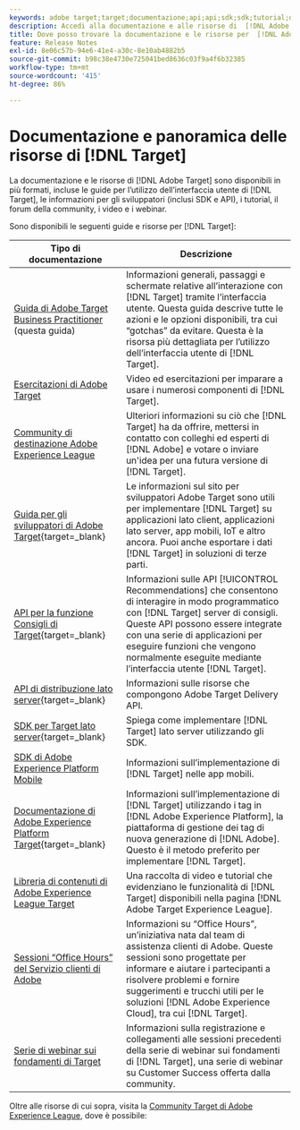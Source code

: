 ```yaml
---
keywords: adobe target;target;documentazione;api;api;sdk;sdk;tutorial;doc;documentazione
description: Accedi alla documentazione e alle risorse di  [!DNL Adobe Target]  compresi aiuto online, tutorial, video e documentazione per sviluppatori (SDK, API e librerie JavaScript).
title: Dove posso trovare la documentazione e le risorse per  [!DNL Adobe Target]?
feature: Release Notes
exl-id: 8e06c57b-94e6-41e4-a30c-8e10ab4882b5
source-git-commit: b98c38e4730e725041bed8636c03f9a4f6b32385
workflow-type: tm+mt
source-wordcount: '415'
ht-degree: 86%

---
```


# Documentazione e panoramica delle risorse di [!DNL Target]

La documentazione e le risorse di [!DNL Adobe Target] sono disponibili in più formati, incluse le guide per l’utilizzo dell’interfaccia utente di [!DNL Target], le informazioni per gli sviluppatori (inclusi SDK e API), i tutorial, il forum della community, i video e i webinar.

Sono disponibili le seguenti guide e risorse per [!DNL Target]:

| Tipo di documentazione | Descrizione |
| --- | --- |
| [Guida di Adobe Target Business Practitioner](/help/main/target-home.md)<br>(questa guida) | Informazioni generali, passaggi e schermate relative all’interazione con [!DNL Target] tramite l’interfaccia utente. Questa guida descrive tutte le azioni e le opzioni disponibili, tra cui “gotchas” da evitare. Questa è la risorsa più dettagliata per l’utilizzo dell’interfaccia utente di [!DNL Target]. |
| [Esercitazioni di Adobe Target](https://experienceleague.adobe.com/docs/target-learn/tutorials/overview.html?lang=it) | Video ed esercitazioni per imparare a usare i numerosi componenti di [!DNL Target]. |
| [Community di destinazione Adobe Experience League](https://experienceleaguecommunities.adobe.com/t5/adobe-target/ct-p/adobe-target-community) | Ulteriori informazioni su ciò che [!DNL Target] ha da offrire, mettersi in contatto con colleghi ed esperti di [!DNL Adobe] e votare o inviare un&#39;idea per una futura versione di [!DNL Target]. |
| [Guida per gli sviluppatori di Adobe Target](https://experienceleague.adobe.com/docs/target-dev/developer/overview.html?lang=it){target=_blank} | Le informazioni sul sito per sviluppatori Adobe Target sono utili per implementare [!DNL Target] su applicazioni lato client, applicazioni lato server, app mobili, IoT e altro ancora. Puoi anche esportare i dati [!DNL Target] in soluzioni di terze parti. |
| [API per la funzione Consigli di Target](https://experienceleague.adobe.com/docs/target-dev/developer/api/recommendations-api/overview.html?lang=it){target=_blank} | Informazioni sulle API [!UICONTROL Recommendations] che consentono di interagire in modo programmatico con [!DNL Target] server di consigli. Queste API possono essere integrate con una serie di applicazioni per eseguire funzioni che vengono normalmente eseguite mediante l’interfaccia utente [!DNL Target]. |
| [API di distribuzione lato server](https://experienceleague.adobe.com/docs/target-dev/developer/server-side/server-side-overview.html?lang=it){target=_blank} | Informazioni sulle risorse che compongono Adobe Target Delivery API. |
| [SDK per Target lato server](https://experienceleague.adobe.com/docs/target-dev/developer/server-side/getting-started.html?lang=it){target=_blank} | Spiega come implementare [!DNL Target] lato server utilizzando gli SDK. |
| [SDK di Adobe Experience Platform Mobile](https://experienceleague.adobe.com/docs/mobile.html?lang=it) | Informazioni sull’implementazione di [!DNL Target] nelle app mobili. |
| [Documentazione di Adobe Experience Platform Target](https://experienceleague.adobe.com/docs/target-dev/developer/client-side/at-js-implementation/deploy-at-js/implement-target-using-adobe-launch.html?lang=it){target=_blank} | Informazioni sull’implementazione di [!DNL Target] utilizzando i tag in [!DNL Adobe Experience Platform], la piattaforma di gestione dei tag di nuova generazione di [!DNL Adobe]. Questo è il metodo preferito per implementare [!DNL Target]. |
| [Libreria di contenuti di Adobe Experience League Target](https://guided.adobe.com/#recommended/solutions/target) | Una raccolta di video e tutorial che evidenziano le funzionalità di [!DNL Target] disponibili nella pagina [!DNL Adobe Target Experience League]. |
| [Sessioni “Office Hours” del Servizio clienti di Adobe](/help/main/cmp-resources-and-contact-information.md#concept_58EA30379D3B48C4848BA2A8C464A5B7) | Informazioni su “Office Hours”, un’iniziativa nata dal team di assistenza clienti di Adobe. Queste sessioni sono progettate per informare e aiutare i partecipanti a risolvere problemi e fornire suggerimenti e trucchi utili per le soluzioni [!DNL Adobe Experience Cloud], tra cui [!DNL Target]. |
| [Serie di webinar sui fondamenti di Target](https://landing.adobe.com/acs/2018/na/adobe-target/registration.html) | Informazioni sulla registrazione e collegamenti alle sessioni precedenti della serie di webinar sui fondamenti di [!DNL Target], una serie di webinar su Customer Success offerta dalla community. |

Oltre alle risorse di cui sopra, visita la [Community Target di Adobe Experience League](https://experienceleaguecommunities.adobe.com/t5/adobe-target/ct-p/adobe-target-community), dove è possibile:

